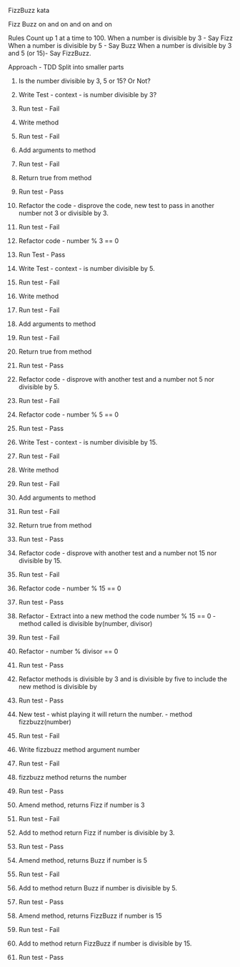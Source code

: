 FizzBuzz kata

Fizz Buzz on and on and on and on

Rules
Count up 1 at a time to 100.
When a number is divisible by 3 - Say Fizz
When a number is divisible by 5 - Say Buzz
When a number is divisible by 3 and 5 (or 15)- Say FizzBuzz.


Approach - TDD
Split into smaller parts

1. Is the number divisible by 3, 5 or 15? Or Not?

2. Write Test - context - is number divisible by 3?

3. Run test - Fail

4. Write method

5. Run test - Fail

6. Add arguments to method

7. Run test - Fail

8. Return true from method

9. Run test - Pass

10. Refactor the code - disprove the code, new test to pass in another number not 3 or divisible by 3.

11. Run test - Fail

12. Refactor code - number % 3 == 0

13. Run Test - Pass

14. Write Test - context - is number divisible by 5.

15. Run test - Fail

16. Write method

17. Run test - Fail

18. Add arguments to method

19. Run test - Fail

20. Return true from method

21. Run test - Pass

22. Refactor code - disprove with another test and a number not 5 nor divisible by 5.

23. Run test - Fail

24. Refactor code - number % 5 == 0

25. Run test - Pass

26. Write Test - context - is number divisible by 15.

27. Run test - Fail

28. Write method

29. Run test - Fail

30. Add arguments to method

31. Run test - Fail

32. Return true from method

33. Run test - Pass

34. Refactor code - disprove with another test and a number not 15 nor divisible by 15.

35. Run test - Fail

36. Refactor code - number % 15 == 0

37. Run test - Pass

38. Refactor - Extract into a new method the code number % 15 == 0 - method called is divisible by(number, divisor)

39. Run test - Fail

40. Refactor - number % divisor == 0

41. Run test - Pass

42. Refactor methods is divisible by 3 and is divisible by five to include the new method is divisible by

43. Run test - Pass

44. New test - whist playing it will return the number. - method fizzbuzz(number)

45. Run test - Fail

46. Write fizzbuzz method argument number

47. Run test - Fail

48. fizzbuzz method returns the number

49. Run test - Pass

50. Amend method, returns Fizz if number is 3

51. Run test - Fail

52. Add to method return Fizz if number is divisible by 3.

53. Run test - Pass

54. Amend method, returns Buzz if number is 5

55. Run test - Fail

56. Add to method return Buzz if number is divisible by 5.

57. Run test - Pass

58. Amend method, returns FizzBuzz if number is 15

59. Run test - Fail

60. Add to method return FizzBuzz if number is divisible by 15.

61. Run test - Pass
